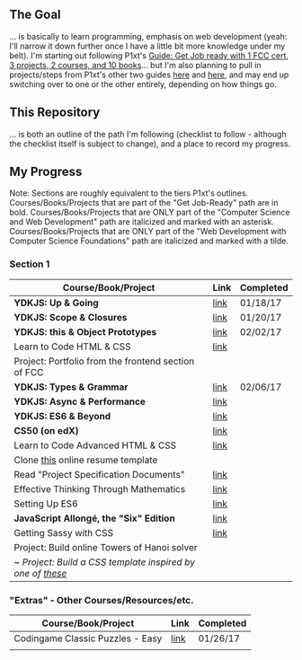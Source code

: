 ## The Goal

... is basically to learn programming, emphasis on web development (yeah: I'll narrow it down further once I have a little bit more knowledge under my belt). I'm starting out following P1xt's [Guide: Get Job ready with 1 FCC cert, 3 projects, 2 courses, and 10 books](https://forum.freecodecamp.com/t/computer-guide-get-job-ready-with-1-fcc-cert-3-projects-2-courses-and-10-books/64027)... but I'm also planning to pull in projects/steps from P1xt's other two guides [here](https://forum.freecodecamp.com/t/computer-guide-computer-science-and-web-development-comprehensive-path/64470) and [here](https://forum.freecodecamp.com/t/computer-guide-web-development-with-computer-science-foundations-comprehensive-path/64516), and may end up switching over to one or the other entirely, depending on how things go.

## This Repository

... is both an outline of the path I'm following (checklist to follow - although the checklist itself is subject to change), and a place to record my progress.

## My Progress

Note: Sections are roughly equivalent to the tiers P1xt's outlines. Courses/Books/Projects that are part of the "Get Job-Ready" path are in bold. Courses/Books/Projects that are ONLY part of the "Computer Science and Web Development" path are italicized and marked with an asterisk. Courses/Books/Projects that are ONLY part of the "Web Development with Computer Science Foundations" path are italicized and marked with a tilde.

### Section 1

| Course/Book/Project | Link | Completed |
| ------------------- | ---- | --------- |
| **YDKJS: Up & Going** | [link](https://github.com/getify/You-Dont-Know-JS) | 01/18/17 |
| **YDKJS: Scope & Closures** | [link](https://github.com/getify/You-Dont-Know-JS) | 01/20/17 |
| **YDKJS: this & Object Prototypes** | [link](https://github.com/getify/You-Dont-Know-JS) | 02/02/17 |
| Learn to Code HTML & CSS | [link](http://learn.shayhowe.com/html-css/) | |
| Project: Portfolio from the frontend section of FCC | | |
| **YDKJS: Types & Grammar** | [link](https://github.com/getify/You-Dont-Know-JS) | 02/06/17 |
| **YDKJS: Async & Performance** | [link](https://github.com/getify/You-Dont-Know-JS) | |
| **YDKJS: ES6 & Beyond** | [link](https://github.com/getify/You-Dont-Know-JS) |  |
| **CS50 (on edX)** | [link](https://www.edx.org/course/introduction-computer-science-harvardx-cs50x) |  |
| Learn to Code Advanced HTML & CSS | [link](http://learn.shayhowe.com/advanced-html-css/) | |
| Clone [this](https://creativemarket.com/ikonome/686585-Material-Resume-Blue/screenshots/#screenshot2) online resume template | | |
| Read "Project Specification Documents" | [link](http://www.pixelearth.net/pages/project-specification) | |
| Effective Thinking Through Mathematics | [link](https://www.edx.org/course/effective-thinking-through-mathematics-utaustinx-ut-9-01x-0) | |
| Setting Up ES6 | [link](https://leanpub.com/setting-up-es6/read) | |
| **JavaScript Allongé, the "Six" Edition** | [link](https://leanpub.com/javascriptallongesix) | |
| Getting Sassy with CSS | [link](http://www.sassshop.com/#/) | |
| Project: Build online Towers of Hanoi solver | | |
| ~ *Project: Build a CSS template inspired by one of [these](https://forum.freecodecamp.com/clicks/track?url=http%3A%2F%2Fwww.free-css.com%2Ffree-css-templates&post_id=118073&topic_id=64516)* | |

### "Extras" - Other Courses/Resources/etc.

| Course/Book/Project | Link | Completed |
| ------------------- | ---- | --------- |
| Codingame Classic Puzzles - Easy | [link](https://www.codingame.com/) | 01/26/17 |
|  |  |  |
